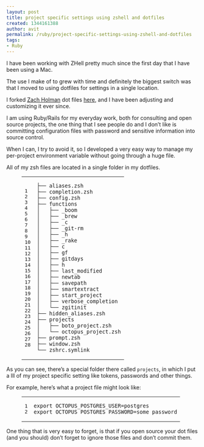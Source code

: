 ```yaml
---
layout: post
title: project specific settings using zshell and dotfiles
created: 1344161388
author: avit
permalink: /ruby/project-specific-settings-using-zshell-and-dotfiles
tags:
- Ruby
---
```

<p>I have been working with ZHell pretty much since the first day that I have been using a Mac.</p>

<p>The use I make of to grew with time and definitely the biggest switch was that I moved to using dotfiles for settings in a single location.</p>

<p>I forked <a href="http://zachholman.com/">Zach Holman</a> dot files <a href="http://github.com/kensodev/dotfiles">here</a>, and I have been adjusting and customizing it ever since.</p>

<p>I am using Ruby/Rails for my everyday work, both for consulting and open source projects, the one thing that I see people do and I don’t like is committing configuration files with password and sensitive information into source control.</p>

<p>When I can, I try to avoid it, so I developed a very easy way to manage my per-project environment variable without going through a huge file.</p>

<p>All of my zsh files are located in a single folder in my dotfiles.</p>

<figure class='code'><div class="highlight"><table><tr><td class="gutter"><pre class="line-numbers"><span class='line-number'>1</span>
<span class='line-number'>2</span>
<span class='line-number'>3</span>
<span class='line-number'>4</span>
<span class='line-number'>5</span>
<span class='line-number'>6</span>
<span class='line-number'>7</span>
<span class='line-number'>8</span>
<span class='line-number'>9</span>
<span class='line-number'>10</span>
<span class='line-number'>11</span>
<span class='line-number'>12</span>
<span class='line-number'>13</span>
<span class='line-number'>14</span>
<span class='line-number'>15</span>
<span class='line-number'>16</span>
<span class='line-number'>17</span>
<span class='line-number'>18</span>
<span class='line-number'>19</span>
<span class='line-number'>20</span>
<span class='line-number'>21</span>
<span class='line-number'>22</span>
<span class='line-number'>23</span>
<span class='line-number'>24</span>
<span class='line-number'>25</span>
<span class='line-number'>26</span>
<span class='line-number'>27</span>
<span class='line-number'>28</span>
</pre></td><td class='code'><pre><code class=''><span class='line'>├── aliases.zsh
</span><span class='line'>├── completion.zsh
</span><span class='line'>├── config.zsh
</span><span class='line'>├── functions
</span><span class='line'>│   ├── _boom
</span><span class='line'>│   ├── _brew
</span><span class='line'>│   ├── _c
</span><span class='line'>│   ├── _git-rm
</span><span class='line'>│   ├── _h
</span><span class='line'>│   ├── _rake
</span><span class='line'>│   ├── c
</span><span class='line'>│   ├── gf
</span><span class='line'>│   ├── gitdays
</span><span class='line'>│   ├── h
</span><span class='line'>│   ├── last_modified
</span><span class='line'>│   ├── newtab
</span><span class='line'>│   ├── savepath
</span><span class='line'>│   ├── smartextract
</span><span class='line'>│   ├── start_project
</span><span class='line'>│   ├── verbose_completion
</span><span class='line'>│   └── zgitinit
</span><span class='line'>├── hidden_aliases.zsh
</span><span class='line'>├── projects
</span><span class='line'>│   ├── boto_project.zsh
</span><span class='line'>│   └── octopus_project.zsh
</span><span class='line'>├── prompt.zsh
</span><span class='line'>├── window.zsh
</span><span class='line'>└── zshrc.symlink</span></code></pre></td></tr></table></div></figure>


<p>As you can see, there’s a special folder there called <code>projects</code>, in which I put a lll of my project specific setting like tokens, passwords and other things.</p>

<p>For example, here’s what a project file might look like:</p>

<figure class='code'><figcaption><span></span></figcaption><div class="highlight"><table><tr><td class="gutter"><pre class="line-numbers"><span class='line-number'>1</span>
<span class='line-number'>2</span>
</pre></td><td class='code'><pre><code class='bash'><span class='line'><span class="nb">export </span><span class="nv">OCTOPUS_POSTGRES_USER</span><span class="o">=</span>postgres
</span><span class='line'><span class="nb">export </span><span class="nv">OCTOPUS_POSTGRES_PASSWORD</span><span class="o">=</span>some_password
</span></code></pre></td></tr></table></div></figure>


<p>One thing that is very easy to forget, is that if you open source your dot files (and you should) don’t forget to ignore those files and don’t commit them.</p>
